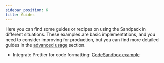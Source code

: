 ```yaml
---
sidebar_position: 6
title: Guides
---
```


Here you can find some guides or recipes on using the Sandpack in different situations. These examples are basic implementations, and you need to consider improving for production, but you can find more detailed guides in the [advanced usage](/advanced-usage/provider) section.

- Integrate Prettier for code formatting: [CodeSandbox example](https://codesandbox.io/s/sandpack-prettier-1po91?file=/src/App.js)
